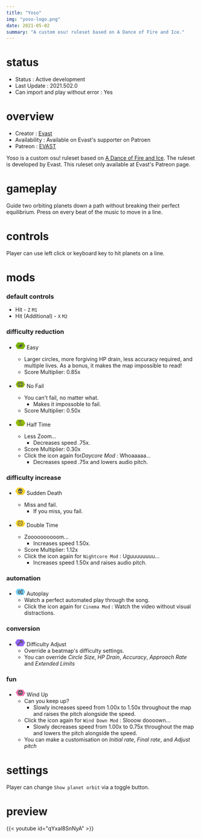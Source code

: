 ```yaml
---
title: "Yoso"
img: "yoso-logo.png"
date: 2021-05-02
summary: "A custom osu! ruleset based on A Dance of Fire and Ice."
---
```


# status

- Status : Active development
- Last Update : 2021.502.0
- Can import and play without error : Yes

# overview

- Creator : [Evast](https://github.com/EVAST9919)
- Availability : Available on Evast's supporter on Patroen
- Patreon : [EVAST](https://www.patreon.com/evast/posts)

Yoso is a custom osu! ruleset based on [A Dance of Fire and Ice](https://7thbe.at/#adofai). The ruleset is developed by Evast. This ruleset only available at Evast's Patreon page.

# gameplay 

Guide two orbiting planets down a path without breaking their perfect equilibrium. Press on every beat of the music to move in a line. <!-- This need to be more descriptive -->

# controls

Player can use left click or keyboard key to hit planets on a line.

# mods

### default controls

- Hit - `Z` `M1`
- Hit (Additional) - `X` `M2`

### difficulty reduction

- ![Easy Icon](mod-icon/easy-mod.png) Easy
  - Larger circles, more forgiving HP drain, less accuracy required, and multiple lives. As a bonus, it makes the map impossible to read!
  - Score Multiplier: 0.85x

- ![No Fail Icon](mod-icon/no-fail-mod.png) No Fail
  - You can't fail, no matter what.
    - Makes it impossoble to fail.
  - Score Multiplier: 0.50x

- ![Half Time Icon](mod-icon/half-time-mod.png) Half Time
  - Less Zoom...
    - Decreases speed .75x.
  - Score Multiplier: 0.30x
  - Click the icon again for*Daycore Mod* : Whoaaaaa...
    - Decreases speed .75x and lowers audio pitch.

### difficulty increase

- ![Sudden Death Icon](mod-icon/sudden-death-mod.png) Sudden Death
  - Miss and fail.
    - If you miss, you fail.

- ![Double Time Icon](mod-icon/double-time-mod.png) Double Time
  - Zoooooooooom...
    - Increases speed 1.50x.
  - Score Multiplier: 1.12x
  - Click the icon again for `Nightcore Mod` : Uguuuuuuuu...
    - Increases speed 1.50x and raises audio pitch.

### automation

- ![Autoplay Icon](mod-icon/autoplay-mod.png) Autoplay
  - Watch a perfect automated play through the song.
  - Click the icon again for `Cinema Mod` : Watch the video without visual distractions.

### conversion

- ![Difficulty Adjust Icon](mod-icon/difficulty-adjust-mod.png) Difficulty Adjust
  - Override a beatmap's difficulty settings.
  - You can override *Circle Size*, *HP Drain*, *Accuracy*, *Approach Rate* and *Extended Limits*

### fun

- ![Wind Up Icon](mod-icon/wind-up-mod.png) Wind Up
  - Can you keep up?
    - Slowly increases speed from 1.00x to 1.50x throughout the map and raises the pitch alongside the speed.
  - Click the icon again for `Wind Down Mod` : Slooow doooown...
    - Slowly decreases speed from 1.00x to 0.75x throughout the map and lowers the pitch alongside the speed.
  - You can make a customisation on *Initial rate*, *Final rate*, and *Adjust pitch*

# settings

Player can change `Show planet orbit` via a toggle button.

# preview

{{< youtube id="qYxaI8SnNyA" >}}
